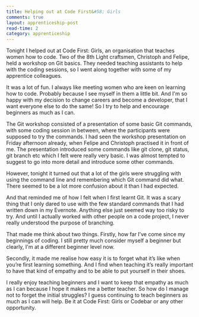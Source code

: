 ```yaml
---
title: Helping out at Code First&#58; Girls
comments: true
layout: apprenticeship-post
read-time: 2
category: apprenticeship
---
```


Tonight I helped out at Code First: Girls, an organisation that teaches women how to code. Two of the 8th Light craftsmen, Christoph and Felipe, held a workshop on Git basics. They needed teaching assistants to help with the coding sessions, so I went along together with some of my apprentice colleagues. 

<!--break-->

It was  a lot of fun. I always like meeting women who are keen on learning how to code. Probably because I see myself in them a little bit. And I'm so happy with my decision to change careers and become a developer, that I want everyone else to do the same! So I try to help and encourage beginners as much as I can.

The Git workshop consisted of a presentation of some basic Git commands, with some coding session in between, where the participants were supposed to try the commands. I had seen the workshop presentation on Friday afternoon already, when Felipe and Christoph practised it in front of me. The presentation introduced some commands like git clone, git status, git branch etc which I felt were really very basic. I was almost tempted to suggest to go into more detail and introduce some other commands.

However, tonight it turned out that a lot of the girls were struggling with using the command line and remembering which Git command did what. There seemed to be a lot more confusion about it than I had expected. 

And that reminded me of how I felt when I first learnt Git. It was a scary thing that I only dared to use with the few standard commands that I had written down in my Evernote. Anything else just seemed way too risky to try. And until I actually worked with other people on a code project, I never really understood the purpose of branching.

That made me think about two things. Firstly, how far I’ve come since my beginnings of coding. I still pretty much consider myself a beginner but clearly, I'm at a different beginner level now.  

Secondly, it made me realise how easy it is to forget what it’s like when you’re first learning something. And I find when teaching it’s really important to have that kind of empathy and to be able to put yourself in their shoes.

I really enjoy teaching beginners and I want to keep that empathy as much as I can because I hope it makes me a better teacher. So how do I manage not to forget the initial struggles? I guess continuing to teach beginners as much as I can will help. Be it at Code First: Girls or Codebar or any other opportunity. 